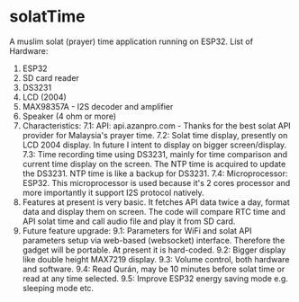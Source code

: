 # solatTime
A muslim solat (prayer) time application running on ESP32. 
List of Hardware:
1. ESP32
2. SD card reader 
3. DS3231
4. LCD (2004)
5. MAX98357A - I2S decoder and amplifier
6. Speaker (4 ohm or more)
7. Characteristics:
 7.1: API: api.azanpro.com - Thanks for the best solat API provider for Malaysia's prayer time.
 7.2: Solat time display, presently on LCD 2004 display. In future I intent to display on bigger screen/display.
 7.3: Time recording time using DS3231, mainly for time comparison and current time display on the screen. The NTP time is acquired
      to update the DS3231. NTP time is like a backup for DS3231.
 7.4: Microprocessor: ESP32. This microprocessor is used because it's 2 cores processor and more importantly it support I2S protocol natively.
 8. Features at present is very basic. It fetches API data twice a day, format data and display them on screen. The code will compare RTC time
    and API solat time and call audio file and play it from SD card.
 9. Future feature upgrade:
  9.1: Parameters for WiFi and solat API parameters setup via web-based (websocket) interface. Therefore the gadget will be portable. At present it is hard-coded.
  9.2: Bigger display like double height MAX7219 display.
  9.3: Volume control, both hardware and software.
  9.4: Read Qurán, may be 10 minutes before solat time or read at any time selected.
  9.5: Improve ESP32 energy saving mode e.g. sleeping mode etc.
